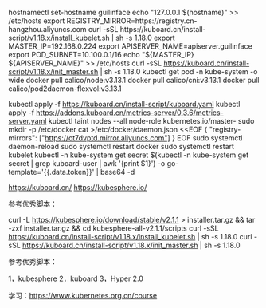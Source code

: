 
hostnamectl set-hostname guilinface
echo "127.0.0.1   $(hostname)" >> /etc/hosts
export REGISTRY_MIRROR=https://registry.cn-hangzhou.aliyuncs.com
curl -sSL https://kuboard.cn/install-script/v1.18.x/install_kubelet.sh | sh -s 1.18.0
export MASTER_IP=192.168.0.224
export APISERVER_NAME=apiserver.guilinface
export POD_SUBNET=10.100.0.1/16
echo "${MASTER_IP}    ${APISERVER_NAME}" >> /etc/hosts
curl -sSL https://kuboard.cn/install-script/v1.18.x/init_master.sh | sh -s 1.18.0
kubectl get pod -n kube-system -o wide
docker pull calico/node:v3.13.1
docker pull calico/cni:v3.13.1
docker pull calico/pod2daemon-flexvol:v3.13.1

kubectl apply -f https://kuboard.cn/install-script/kuboard.yaml
kubectl apply -f https://addons.kuboard.cn/metrics-server/0.3.6/metrics-server.yaml
kubectl taint nodes --all node-role.kubernetes.io/master-
sudo mkdir -p /etc/docker
cat >/etc/docker/daemon.json <<EOF
{
  "registry-mirrors": ["https://ot7dvptd.mirror.aliyuncs.com"]
}
EOF
sudo systemctl daemon-reload
sudo systemctl restart docker
sudo systemctl restart kubelet
kubectl -n kube-system get secret $(kubectl -n kube-system get secret | grep kuboard-user | awk '{print $1}') -o go-template='{{.data.token}}' | base64 -d


https://kuboard.cn/
https://kubesphere.io/

参考优秀脚本：

curl -L https://kubesphere.io/download/stable/v2.1.1 > installer.tar.gz && tar -zxf installer.tar.gz && cd kubesphere-all-v2.1.1/scripts
curl -sSL https://kuboard.cn/install-script/v1.18.x/install_kubelet.sh | sh -s 1.18.0
curl -sSL https://kuboard.cn/install-script/v1.18.x/init_master.sh | sh -s 1.18.0

参考优秀脚本：

1，kubesphere
2，kuboard
3，Hyper 2.0




学习：https://www.kubernetes.org.cn/course
